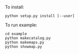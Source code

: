 To install:

    python setup.py install [--user]
    
To run example:

    cd example
    python makecatalog.py
    python makemaps.py
    python showmap.py
